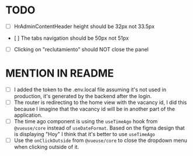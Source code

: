 # TODO

- [ ] HrAdminContentHeader height should be 32px not 33.5px
- [ ] The tabs navigation should be 50px not 51px
- [ ] Clicking on "reclutamiento" should NOT close the panel

# MENTION IN README

- [ ] I added the token to the .env.local file assuming it's not used in production, it's generated by the backend after the login.
- [ ] The router is redirecting to the home view with the vacancy id, I did this because I imagine that the vacancy id will be in another part of the application.
- [ ] The time ago component is using the `useTimeAgo` hook from `@vueuse/core` instead of `useDateFormat`. Based on the figma design that is displaying "Hoy" I think that it's better to use `useTimeAgo`
- [ ] Use the `onClickOutside` from `@vueuse/core` to close the dropdown menu when clicking outside of it.
